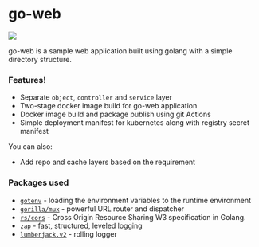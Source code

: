 # go-web

[![](https://img.icons8.com/color/48/000000/golang.png)](https://golang.org/)

go-web is a sample web application built using golang with a simple directory structure. 

### Features!

  - Separate ```object```, ```controller``` and ```service``` layer
  - Two-stage docker image build for go-web application
  - Docker image build and package publish using git Actions
  - Simple deployment manifest for kubernetes along with registry secret manifest
 
You can also:
  - Add repo and cache layers based on the requirement


### Packages used
 - [```gotenv```](https://pkg.go.dev/github.com/subosito/gotenv?tab=doc) - loading the environment variables to the runtime environment
 - [```gorilla/mux```](https://pkg.go.dev/github.com/gorilla/mux?tab=doc) - powerful URL router and dispatcher
 - [```rs/cors```](https://pkg.go.dev/github.com/rs/cors?tab=doc) - Cross Origin Resource Sharing W3 specification in Golang.
 - [```zap```](https://pkg.go.dev/go.uber.org/zap?tab=doc) - fast, structured, leveled logging
 - [```lumberjack.v2```](https://pkg.go.dev/gopkg.in/natefinch/lumberjack.v2?tab=doc) - rolling logger
